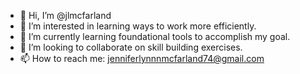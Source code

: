 - 👋 Hi, I’m @jlmcfarland
- 👀 I’m interested in learning ways to work more efficiently.
- 🌱 I’m currently learning foundational tools to accomplish my goal.
- 💞️ I’m looking to collaborate on skill building exercises.
- 📫 How to reach me: jenniferlynnnmcfarland74@gmail.com

<!---
zadkaj/zadkaj is a ✨ special ✨ repository because its `README.md` (this file) appears on your GitHub profile.
You can click the Preview link to take a look at your changes.
--->
